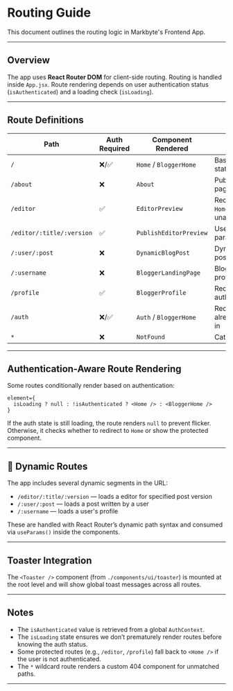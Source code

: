 # Routing Guide

This document outlines the routing logic in Markbyte's Frontend App.

---

## Overview

The app uses **React Router DOM** for client-side routing. Routing is handled inside `App.jsx`. Route rendering depends on user authentication status (`isAuthenticated`) and a loading check (`isLoading`).

---

## Route Definitions

| Path                          | Auth Required | Component Rendered             | Notes                                  |
|-------------------------------|---------------|---------------------------------|----------------------------------------|
| `/`                           | ❌/✅         | `Home` / `BloggerHome`         | Based on auth state                    |
| `/about`                      | ❌            | `About`                         | Public static page                     |
| `/editor`                    | ✅            | `EditorPreview`                | Redirects to `Home` if unauthenticated |
| `/editor/:title/:version`    | ✅            | `PublishEditorPreview`         | Uses dynamic params                    |
| `/:user/:post`               | ❌            | `DynamicBlogPost`              | Dynamic blog post URL                  |
| `/:username`                 | ❌            | `BloggerLandingPage`           | Blogger’s public profile               |
| `/profile`                   | ✅            | `BloggerProfile`               | Requires authentication                |
| `/auth`                      | ❌/✅         | `Auth` / `BloggerHome`         | Redirects if already logged in         |
| `*`                          | ❌            | `NotFound`                     | Catch-all route                        |

---

## Authentication-Aware Route Rendering

Some routes conditionally render based on authentication:

```tsx
element={
  isLoading ? null : !isAuthenticated ? <Home /> : <BloggerHome />
}
```

If the auth state is still loading, the route renders `null` to prevent flicker. Otherwise, it checks whether to redirect to `Home` or show the protected component.

---

## 🧭 Dynamic Routes

The app includes several dynamic segments in the URL:

- `/editor/:title/:version` — loads a editor for specified post version
- `/:user/:post` — loads a post written by a user
- `/:username` — loads a user's profile

These are handled with React Router’s dynamic path syntax and consumed via `useParams()` inside the components.

---


## Toaster Integration

The `<Toaster />` component (from `./components/ui/toaster`) is mounted at the root level and will show global toast messages across all routes.

---

## Notes

- The `isAuthenticated` value is retrieved from a global `AuthContext`.
- The `isLoading` state ensures we don’t prematurely render routes before knowing the auth status.
- Some protected routes (e.g., `/editor`, `/profile`) fall back to `<Home />` if the user is not authenticated.
- The `*` wildcard route renders a custom 404 component for unmatched paths.

---
